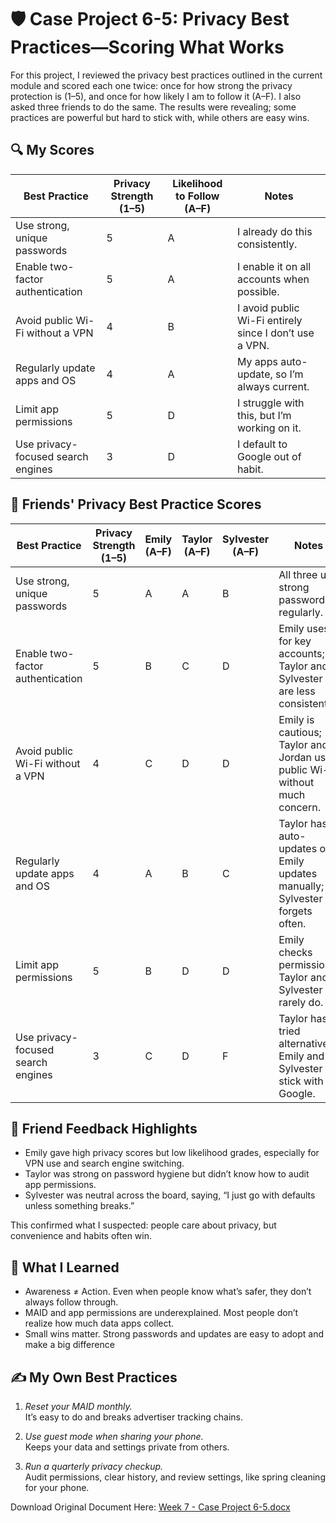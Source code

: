 # 🛡️ Case Project 6-5: Privacy Best Practices—Scoring What Works
For this project, I reviewed the privacy best practices outlined in the current module and scored each one twice: once for how strong the privacy protection is (1–5), and once for how likely I am to follow it (A–F). I also asked three friends to do the same. The results were revealing; some practices are powerful but hard to stick with, while others are easy wins.  
## 🔍 My Scores  

| Best Practice                          | Privacy Strength (1–5) | Likelihood to Follow (A–F) | Notes |
|----------------------------------------|-------------------------|-----------------------------|-------|
| Use strong, unique passwords           | 5                       | A                           | I already do this consistently. |
| Enable two-factor authentication       | 5                       | A                           | I enable it on all accounts when possible. |
| Avoid public Wi-Fi without a VPN       | 4                       | B                           | I avoid public Wi-Fi entirely since I don’t use a VPN. |
| Regularly update apps and OS           | 4                       | A                           | My apps auto-update, so I’m always current. |
| Limit app permissions                  | 5                       | D                           | I struggle with this, but I’m working on it. |
| Use privacy-focused search engines     | 3                       | D                           | I default to Google out of habit. |

## 👥 Friends' Privacy Best Practice Scores

| Best Practice                          | Privacy Strength (1–5) | Emily (A–F) | Taylor (A–F) | Sylvester (A–F) | Notes |
|----------------------------------------|-------------------------|--------------|-----------|--------------|-------|
| Use strong, unique passwords           | 5                       | A            | A         | B            | All three use strong passwords regularly. |
| Enable two-factor authentication       | 5                       | B            | C         | D            | Emily uses it for key accounts; Taylor and Sylvester are less consistent. |
| Avoid public Wi-Fi without a VPN       | 4                       | C            | D         | D            | Emily is cautious; Taylor and Jordan use public Wi-Fi without much concern. |
| Regularly update apps and OS           | 4                       | A            | B         | C            | Taylor has auto-updates on; Emily updates manually; Sylvester forgets often. |
| Limit app permissions                  | 5                       | B            | D         | D            | Emily checks permissions; Taylor and Sylvester rarely do. |
| Use privacy-focused search engines     | 3                       | C            | D         | F            | Taylor has tried alternatives; Emily and Sylvester stick with Google. |  

## 👥 Friend Feedback Highlights  
- Emily gave high privacy scores but low likelihood grades, especially for VPN use and search engine switching.  
- Taylor was strong on password hygiene but didn’t know how to audit app permissions.  
- Sylvester was neutral across the board, saying, “I just go with defaults unless something breaks.”  

This confirmed what I suspected: people care about privacy, but convenience and habits often win.  
## 🧠 What I Learned
- Awareness ≠ Action. Even when people know what’s safer, they don’t always follow through.
- MAID and app permissions are underexplained. Most people don’t realize how much data apps collect.
- Small wins matter. Strong passwords and updates are easy to adopt and make a big difference

## ✍️ My Own Best Practices
1. *Reset your MAID monthly.*  
It’s easy to do and breaks advertiser tracking chains.  

2. *Use guest mode when sharing your phone.*  
 Keeps your data and settings private from others.  

3. *Run a quarterly privacy checkup.*  
Audit permissions, clear history, and review settings, like spring cleaning for your phone.

Download Original Document Here: [Week 7 - Case Project 6-5.docx](https://github.com/user-attachments/files/22704931/Week.7.-.Case.Project.6-5.docx)
